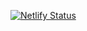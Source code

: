 [![Netlify Status](https://api.netlify.com/api/v1/badges/c1840a08-3228-4212-b078-c0fae321d556/deploy-status)](https://app.netlify.com/sites/hexahedron/deploys)
